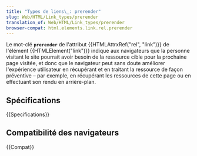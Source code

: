 ```yaml
---
title: "Types de liens\_: prerender"
slug: Web/HTML/Link_types/prerender
translation_of: Web/HTML/Link_types/prerender
browser-compat: html.elements.link.rel.prerender
---
```

Le mot-clé **`prerender`** de l'attribut {{HTMLAttrxRef("rel", "link")}} de l'élément {{HTMLElement("link")}} indique aux navigateurs que la personne visitant le site pourrait avoir besoin de la ressource cible pour la prochaine page visitée, et donc que le navigateur peut sans doute améliorer l'expérience utilisateur en récupérant et en traitant la ressource de façon préventive – par exemple, en récupérant les ressources de cette page ou en effectuant son rendu en arrière-plan.

## Spécifications

{{Specifications}}

## Compatibilité des navigateurs

{{Compat}}
